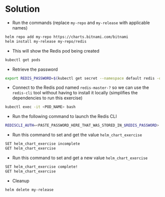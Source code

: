 # Solution

* Run the commands (replace `my-repo` and `my-release` with applicable names)
```bash
helm repo add my-repo https://charts.bitnami.com/bitnami
helm install my-release my-repo/redis
```

* This will show the Redis pod being created
```bash
kubectl get pods
```

* Retrieve the password
```bash
export REDIS_PASSWORD=$(kubectl get secret --namespace default redis -o jsonpath="{.data.redis-password}" | base64 -d)
```

* Connect to the Redis pod named `redis-master-?` so we can use the `redis-cli` tool without having to install it locally (simplifies the dependencies to run this exercise)
```bash
kubectl exec -it <POD_NAME> bash
```

* Run the following command to launch the Redis CLI
```bash
REDISCLI_AUTH=<PASTE_PASSWORD_HERE_THAT_WAS_STORED_IN_$REDIS_PASSWORD> redis-cli
```

* Run this command to set and get the value `helm_chart_exercise`
```bash
SET helm_chart_exercise incomplete
GET helm_chart_exercise
```

* Run this command to set and get a new value `helm_chart_exercise`
```bash
SET helm_chart_exercise complete!
GET helm_chart_exercise
```

* Cleanup
```bash
helm delete my-release
```